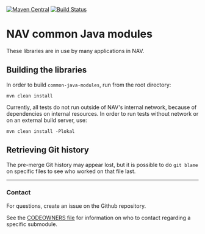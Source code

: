 [![Maven Central](https://img.shields.io/maven-central/v/no.nav.common/bom.svg)](https://search.maven.org/search?q=g:no.nav.common) [![Build Status](https://travis-ci.com/navikt/common-java-modules.svg?branch=master)](https://travis-ci.com/navikt/common-java-modules) 

# NAV common Java modules

These libraries are in use by many applications in NAV.

## Building the libraries

In order to build `common-java-modules`, run from the root directory:

```
mvn clean install
```

Currently, all tests do not run outside of NAV's internal network, because of dependencies on internal resources. In order to run tests without network or on an external build server, use:

```
mvn clean install -Plokal
```



## Retrieving Git history

The pre-merge Git history may appear lost, but it is possible to do `git blame`
on specific files to see who worked on that file last.

--------

### Contact

For questions, create an issue on the Github repository.

See the [CODEOWNERS file](CODEOWNERS) for information on who to contact
regarding a specific submodule.
